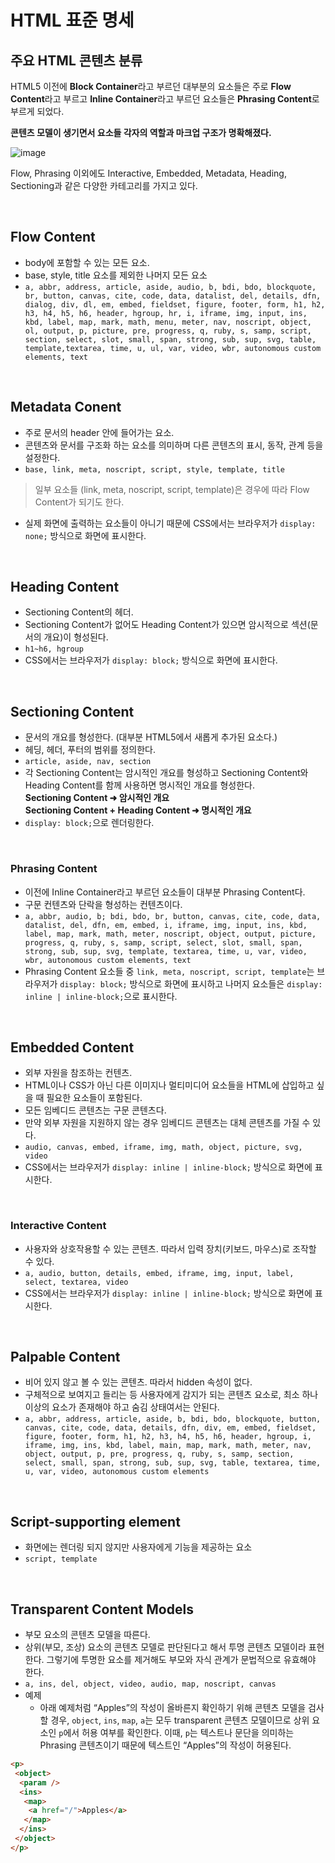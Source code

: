 # HTML 표준 명세

## 주요 HTML 콘텐츠 분류


HTML5 이전에 **Block Container**라고 부르던 대부분의 요소들은 주로 **Flow Content**라고 부르고 **Inline Container**라고 부르던 요소들은 **Phrasing Content**로 부르게 되었다.

**콘텐츠 모델이 생기면서 요소들 각자의 역할과 마크업 구조가 명확해졌다.**

![image](https://github.com/user-attachments/assets/8fa7c07a-713d-417c-a9d0-660b871582ea)

Flow, Phrasing 이외에도 Interactive, Embedded, Metadata, Heading, Sectioning과 같은 다양한 카테고리를 가지고 있다.

<br />

## Flow Content

- body에 포함할 수 있는 모든 요소.
- base, style, title 요소를 제외한 나머지 모든 요소
- `a, abbr, address, article, aside, audio, b, bdi, bdo, blockquote, br, button, canvas, cite, code, data, datalist, del, details, dfn, dialog, div, dl, em, embed, fieldset, figure, footer, form, h1, h2, h3, h4, h5, h6, header, hgroup, hr, i, iframe, img, input, ins, kbd, label, map, mark, math, menu, meter, nav, noscript, object, ol, output, p, picture, pre, progress, q, ruby, s, samp, script, section, select, slot, small, span, strong, sub, sup, svg, table, template,textarea, time, u, ul, var, video, wbr, autonomous custom elements, text`

<br />

## Metadata Conent

- 주로 문서의 header 안에 들어가는 요소.
- 콘텐츠와 문서를 구조화 하는 요소를 의미하며 다른 콘텐츠의 표시, 동작, 관계 등을 설정한다.
- `base, link, meta, noscript, script, style, template, title`

> 일부 요소들 (link, meta, noscript, script, template)은 경우에 따라 Flow Content가 되기도 한다.

- 실제 화면에 출력하는 요소들이 아니기 때문에 CSS에서는 브라우저가 `display: none;` 방식으로 화면에 표시한다.

<br />

## Heading Content

- Sectioning Content의 헤더.
- Sectioning Content가 없어도 Heading Content가 있으면 암시적으로 섹션(문서의 개요)이 형성된다.
- `h1~h6, hgroup`
- CSS에서는 브라우저가 `display: block;` 방식으로 화면에 표시한다.

<br />

## Sectioning Content

- 문서의 개요를 형성한다. (대부분 HTML5에서 새롭게 추가된 요소다.)
- 헤딩, 헤더, 푸터의 범위를 정의한다.
- `article, aside, nav, section`
- 각 Sectioning Content는 암시적인 개요를 형성하고 Sectioning Content와 Heading Content를 함께 사용하면 명시적인 개요를 형성한다.
  <br />
  **Sectioning Content ➜ 암시적인 개요**
  <br />
  **Sectioning Content + Heading Content ➜ 명시적인 개요**
- `display: block;`으로 렌더링한다.

<br />

### Phrasing Content

- 이전에 Inline Container라고 부르던 요소들이 대부분 Phrasing Content다.
- 구문 컨텐츠와 단락을 형성하는 컨텐츠이다.
- `a, abbr, audio, b; bdi, bdo, br, button, canvas, cite, code, data, datalist, del, dfn, em, embed, i, iframe, img, input, ins, kbd, label, map, mark, math, meter, noscript, object, output, picture, progress, q, ruby, s, samp, script, select, slot, small, span, strong, sub, sup, svg, template, textarea, time, u, var, video, wbr, autonomous custom elements, text`
- Phrasing Content 요소들 중 `link, meta, noscript, script, template`는 브라우저가 `display: block;` 방식으로 화면에 표시하고 나머지 요소들은 `display: inline | inline-block;`으로 표시한다.

<br />

## Embedded Content

- 외부 자원을 참조하는 컨텐츠.
- HTML이나 CSS가 아닌 다른 이미지나 멀티미디어 요소들을 HTML에 삽입하고 싶을 때 필요한 요소들이 포함된다.
- 모든 임베디드 콘텐츠는 구문 콘텐츠다.
- 만약 외부 자원을 지원하지 않는 경우 임베디드 콘텐츠는 대체 콘텐츠를 가질 수 있다.
- `audio, canvas, embed, iframe, img, math, object, picture, svg, video`
- CSS에서는 브라우저가 `display: inline | inline-block;` 방식으로 화면에 표시한다.

<br />

### Interactive Content

- 사용자와 상호작용할 수 있는 콘텐츠. 따라서 입력 장치(키보드, 마우스)로 조작할 수 있다.
- `a, audio, button, details, embed, iframe, img, input, label, select, textarea, video`
- CSS에서는 브라우저가 `display: inline | inline-block;` 방식으로 화면에 표시한다.

<br />

## Palpable Content

- 비어 있지 않고 볼 수 있는 콘텐츠. 따라서 hidden 속성이 없다.
- 구체적으로 보여지고 들리는 등 사용자에게 감지가 되는 콘텐츠 요소로, 최소 하나 이상의 요소가 존재해야 하고 숨김 상태여서는 안된다.
- `a, abbr, address, article, aside, b, bdi, bdo, blockquote, button, canvas, cite, code, data, details, dfn, div, em, embed, fieldset, figure, footer, form, h1, h2, h3, h4, h5, h6, header, hgroup, i, iframe, img, ins, kbd, label, main, map, mark, math, meter, nav, object, output, p, pre, progress, q, ruby, s, samp, section, select, small, span, strong, sub, sup, svg, table, textarea, time, u, var, video, autonomous custom elements`

<br />

## Script-supporting element

- 화면에는 렌더링 되지 않지만 사용자에게 기능을 제공하는 요소
- `script, template`

<br />

## Transparent Content Models

- 부모 요소의 콘텐츠 모델을 따른다.
- 상위(부모, 조상) 요소의 콘텐츠 모델로 판단된다고 해서 투명 콘텐츠 모델이라 표현한다. 그렇기에 투명한 요소를 제거해도 부모와 자식 관계가 문법적으로 유효해야 한다.
- `a, ins, del, object, video, audio, map, noscript, canvas`
- 예제
  - 아래 예제처럼 “Apples”의 작성이 올바른지 확인하기 위해 콘텐츠 모델을 검사할 경우, `object`, `ins`, `map`, `a`는 모두 transparent 콘텐츠 모델이므로 상위 요소인 `p`에서 허용 여부를 확인한다. 이때, `p`는 텍스트나 문단을 의미하는 Phrasing 콘텐츠이기 때문에 텍스트인 “Apples”의 작성이 허용된다.
    
```html
<p>
 <object>
  <param />
  <ins>
   <map>
    <a href="/">Apples</a>
   </map>
  </ins>
 </object>
</p>
```
